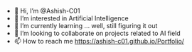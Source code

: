 - 👋 Hi, I’m @Ashish-C01
- 👀 I’m interested in Artificial Intelligence
- 🌱 I’m currently learning ... well, still figuring it out
- 💞️ I’m looking to collaborate on projects related to AI field 
- 📫 How to reach me https://ashish-c01.github.io/Portfolio/

<!---
Ashish-C01/Ashish-C01 is a ✨ special ✨ repository because its `README.md` (this file) appears on your GitHub profile.
You can click the Preview link to take a look at your changes.
--->
